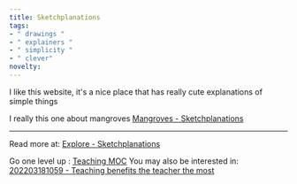 ```yaml
---
title: Sketchplanations
tags:
- " drawings "
- " explainers "
- " simplicity "
- " clever"
novelty:
---
```


I like this website, it's a nice place that has really cute explanations of simple things

I really this one about mangroves
[Mangroves - Sketchplanations](https://sketchplanations.com/mangroves)

----

Read more at: [Explore - Sketchplanations](https://sketchplanations.com/explore)

Go one level up : [Teaching MOC](Maps/Teaching%20MOC.md)
You may also be interested in: [202203181059 - Teaching benefits the teacher the most](Notes/202203181059%20-%20Teaching%20benefits%20the%20teacher%20the%20most.md)